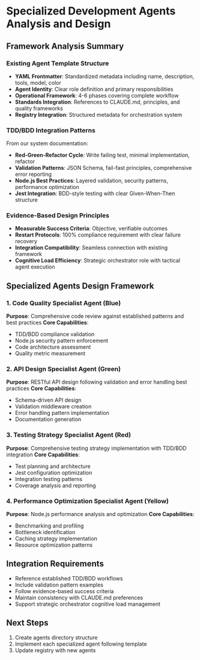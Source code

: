 # Specialized Development Agents Analysis and Design

## Framework Analysis Summary

### Existing Agent Template Structure
- **YAML Frontmatter**: Standardized metadata including name, description, tools, model, color
- **Agent Identity**: Clear role definition and primary responsibilities
- **Operational Framework**: 4-6 phases covering complete workflow
- **Standards Integration**: References to CLAUDE.md, principles, and quality frameworks
- **Registry Integration**: Structured metadata for orchestration system

### TDD/BDD Integration Patterns
From our system documentation:
- **Red-Green-Refactor Cycle**: Write failing test, minimal implementation, refactor
- **Validation Patterns**: JSON Schema, fail-fast principles, comprehensive error reporting
- **Node.js Best Practices**: Layered validation, security patterns, performance optimization
- **Jest Integration**: BDD-style testing with clear Given-When-Then structure

### Evidence-Based Design Principles
- **Measurable Success Criteria**: Objective, verifiable outcomes
- **Restart Protocols**: 100% compliance requirement with clear failure recovery
- **Integration Compatibility**: Seamless connection with existing framework
- **Cognitive Load Efficiency**: Strategic orchestrator role with tactical agent execution

## Specialized Agents Design Framework

### 1. Code Quality Specialist Agent (Blue)
**Purpose**: Comprehensive code review against established patterns and best practices
**Core Capabilities**:
- TDD/BDD compliance validation
- Node.js security pattern enforcement
- Code architecture assessment
- Quality metric measurement

### 2. API Design Specialist Agent (Green)
**Purpose**: RESTful API design following validation and error handling best practices
**Core Capabilities**:
- Schema-driven API design
- Validation middleware creation
- Error handling pattern implementation
- Documentation generation

### 3. Testing Strategy Specialist Agent (Red)
**Purpose**: Comprehensive testing strategy implementation with TDD/BDD integration
**Core Capabilities**:
- Test planning and architecture
- Jest configuration optimization
- Integration testing patterns
- Coverage analysis and reporting

### 4. Performance Optimization Specialist Agent (Yellow)
**Purpose**: Node.js performance analysis and optimization
**Core Capabilities**:
- Benchmarking and profiling
- Bottleneck identification
- Caching strategy implementation
- Resource optimization patterns

## Integration Requirements
- Reference established TDD/BDD workflows
- Include validation pattern examples
- Follow evidence-based success criteria
- Maintain consistency with CLAUDE.md preferences
- Support strategic orchestrator cognitive load management

## Next Steps
1. Create agents directory structure
2. Implement each specialized agent following template
3. Update registry with new agents
